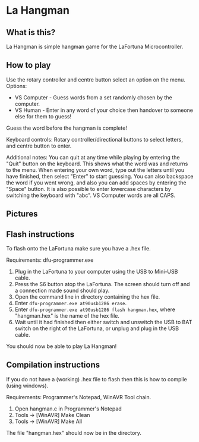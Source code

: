 # La Hangman

## What is this?
La Hangman is simple hangman game for the LaFortuna Microcontroller.


## How to play
Use the rotary controller and centre button select an option on the menu.
Options:
* VS Computer - Guess words from a set randomly chosen by the computer.
* VS Human - Enter in any word of your choice then handover to someone else for them to guess!

Guess the word before the hangman is complete!

Keyboard controls:
Rotary controller/directional buttons to select letters, and centre button to enter.

Additional notes:
You can quit at any time while playing by entering the "Quit" button on the keyboard. This shows what the word was and returns to the menu.
When entering your own word, type out the letters until you have finished, then select "Enter" to start guessing. You can also backspace the word if you went wrong, and also you can add spaces by entering the "Space" button. It is also possible to enter lowercase characters by switching the keyboard with "abc". VS Computer words are all CAPS.


## Pictures


## Flash instructions
To flash onto the LaFortuna make sure you have a .hex file.

Requirements: dfu-programmer.exe

1. Plug in the LaFortuna to your computer using the USB to Mini-USB cable.
2. Press the S6 button atop the LaFortuna. The screen should turn off and a connection made sound should play.
3. Open the command line in directory containing the hex file.
4. Enter `dfu-programmer.exe at90usb1286 erase`.
5. Enter `dfu-programmer.exe at90usb1286 flash hangman.hex`, where "hangman.hex" is the name of the hex file.
6. Wait until it had finished then either switch and unswitch the USB to BAT switch on the right of the LaFortuna, or unplug and plug in the USB cable.

You should now be able to play La Hangman!


## Compilation instructions
If you do not have a (working) .hex file to flash then this is how to compile (using windows).

Requirements: Programmer's Notepad, WinAVR Tool chain.

1. Open hangman.c in Programmer's Notepad
2. Tools -> [WinAVR] Make Clean
3. Tools -> [WinAVR] Make All

The file "hangman.hex" should now be in the directory.